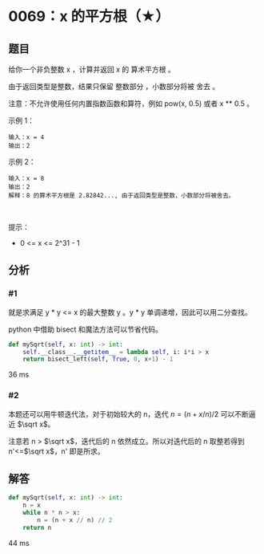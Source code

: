 # 0069：x 的平方根（★）


## 题目

给你一个非负整数 x ，计算并返回 x 的 算术平方根 。

由于返回类型是整数，结果只保留 整数部分 ，小数部分将被 舍去 。

注意：不允许使用任何内置指数函数和算符，例如 pow(x, 0.5) 或者 x ** 0.5 。


示例 1：

	输入：x = 4
	输出：2

示例 2：

	输入：x = 8
	输出：2
	解释：8 的算术平方根是 2.82842..., 由于返回类型是整数，小数部分将被舍去。
 

提示：
- 0 <= x <= 2^31 - 1



## 分析

### #1

就是求满足 y * y <= x 的最大整数 y 。y * y 单调递增，因此可以用二分查找。

python 中借助 bisect 和魔法方法可以节省代码。

```python
def mySqrt(self, x: int) -> int:
    self.__class__.__getitem__ = lambda self, i: i*i > x
    return bisect_left(self, True, 0, x+1) - 1
```

36 ms

### #2

本题还可以用牛顿迭代法，对于初始较大的 n，迭代 $n=(n+x/n)/2$ 可以不断逼近 $\sqrt x$。

注意若 n > $\sqrt x$，迭代后的 n 依然成立。所以对迭代后的 n 取整若得到 n'<=$\sqrt x$，n' 即是所求。

## 解答

```python
def mySqrt(self, x: int) -> int:
	n = x
	while n * n > x:
		n = (n + x // n) // 2
	return n
```

44 ms
